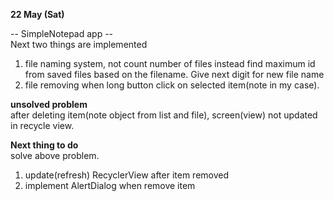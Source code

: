**22 May (Sat)**  

-- SimpleNotepad app --  
Next two things are implemented
1. file naming system, not count number of files instead find maximum id from saved files based on the filename. Give next digit for new file name
2. file removing when long button click on selected item(note in my case).

**unsolved problem**  
after deleting item(note object from list and file), screen(view) not updated in recycle view.


**Next thing to do**  
solve above problem. 
1. update(refresh) RecyclerView after item removed  
2. implement AlertDialog when remove item
